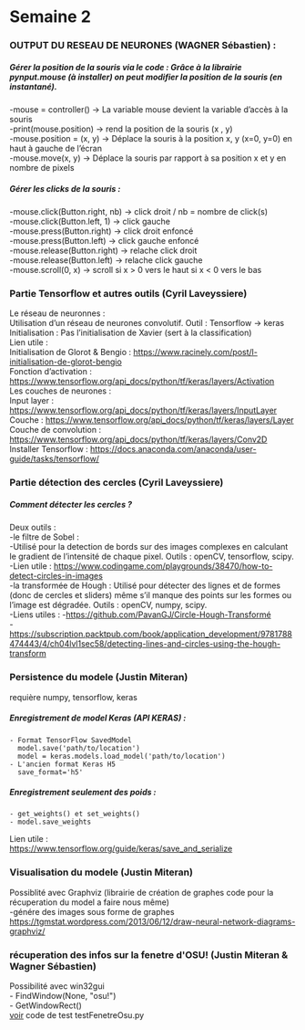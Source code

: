 # Semaine 2  


### OUTPUT DU RESEAU DE NEURONES (WAGNER Sébastien) :  
##### Gérer la position de la souris via le code : Grâce à la librairie pynput.mouse (à installer) on peut modifier la position de la souris (en instantané).  
  -mouse = controller() -> La variable mouse devient la variable d’accès  à la souris  
  -print(mouse.position) -> rend la position de la souris (x , y)  
  -mouse.position =  (x, y) -> Déplace la souris à la position x, y (x=0, y=0) en haut à gauche de l’écran  
  -mouse.move(x, y) -> Déplace la souris par rapport à sa position x et y en nombre de pixels  

##### Gérer les clicks de la souris :  
  -mouse.click(Button.right, nb) -> click droit / nb = nombre de click(s)  
  -mouse.click(Button.left, 1) -> click gauche  
  -mouse.press(Button.right) -> click droit enfoncé  
  -mouse.press(Button.left) -> click gauche enfoncé  
  -mouse.release(Button.right) -> relache click droit  
  -mouse.release(Button.left) -> relache click gauche  
  -mouse.scroll(0, x) -> scroll si x > 0 vers le haut si x < 0 vers le bas  


### Partie Tensorflow et autres outils (Cyril Laveyssiere)  

Le réseau de neuronnes :  
Utilisation d’un réseau de neurones convolutif. Outil : Tensorflow -> keras  
Initialisation :  Pas l’initialisation de Xavier (sert à la classification)  
Lien utile :  
Initialisation de Glorot & Bengio :
https://www.racinely.com/post/l-initialisation-de-glorot-bengio  
Fonction d’activation :
https://www.tensorflow.org/api_docs/python/tf/keras/layers/Activation   
Les couches de neurones :  
Input layer : https://www.tensorflow.org/api_docs/python/tf/keras/layers/InputLayer  
Couche : https://www.tensorflow.org/api_docs/python/tf/keras/layers/Layer  
Couche de convolution : https://www.tensorflow.org/api_docs/python/tf/keras/layers/Conv2D  
	Installer Tensorflow : 
	https://docs.anaconda.com/anaconda/user-guide/tasks/tensorflow/  

### Partie détection des cercles (Cyril Laveyssiere)  
  
##### Comment détecter les cercles ?  
Deux outils :  
	-le filtre de Sobel :  
	-Utilisé pour la detection de bords sur des images complexes en calculant le gradient de l’intensité de chaque pixel. Outils : openCV, tensorflow, scipy.  
	-Lien utile : 
https://www.codingame.com/playgrounds/38470/how-to-detect-circles-in-images  
	-la transformée de Hough :
	Utilisé pour détecter des lignes et de formes (donc de cercles et sliders) même s’il manque des points sur les formes ou l’image est dégradée. Outils : openCV, numpy, scipy.  
	-Liens utiles :
	-https://github.com/PavanGJ/Circle-Hough-Transformé  
	-https://subscription.packtpub.com/book/application_development/9781788474443/4/ch04lvl1sec58/detecting-lines-and-circles-using-the-hough-transform  
  
### Persistence du modele (Justin Miteran)  

requière numpy, tensorflow, keras  

##### Enregistrement de model Keras (API KERAS) :  
	- Format TensorFlow SavedModel  
	  model.save('path/to/location')  
	  model = keras.models.load_model('path/to/location')  
	- L'ancien format Keras H5  
	  save_format='h5'  

##### Enregistrement seulement des poids :  
	- get_weights() et set_weights()  
	- model.save_weights  
Lien utile :  
https://www.tensorflow.org/guide/keras/save_and_serialize  

### Visualisation du modele (Justin Miteran)  

Possiblité avec Graphviz (librairie de création de graphes code pour la récuperation du model a faire nous même)  
	-génére des images sous forme de graphes  
https://tgmstat.wordpress.com/2013/06/12/draw-neural-network-diagrams-graphviz/ 
  
### récuperation des infos sur la fenetre d'OSU! (Justin Miteran & Wagner Sébastien)  
  
Possibilité avec win32gui  
	- FindWindow(None, "osu!")  
	- GetWindowRect()  
[voir](test/testFenetreOsu.py) code de test testFenetreOsu.py  
